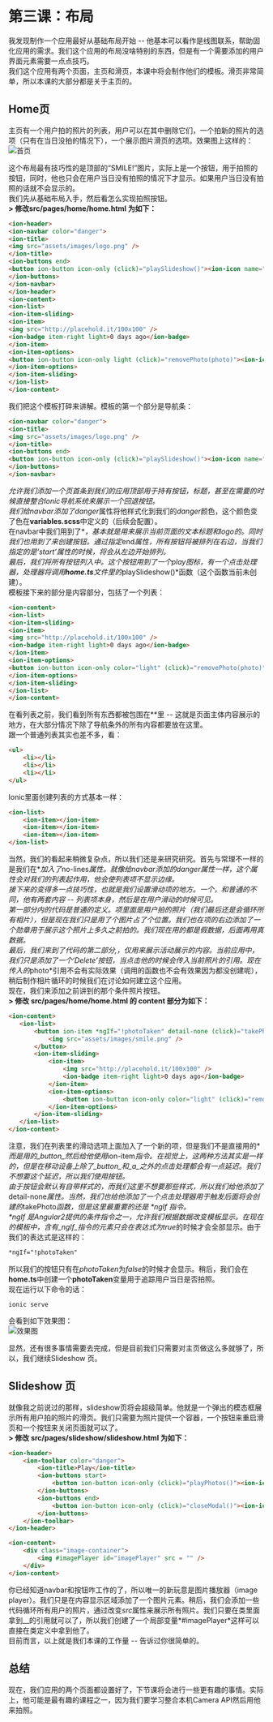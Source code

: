 # 第三课：布局
  
我发现制作一个应用最好从基础布局开始 -- 他基本可以看作是线图联系，帮助固化应用的需求。我们这个应用的布局没啥特别的东西，但是有一个需要添加的用户界面元素需要一点点技巧。  
我们这个应用有两个页面，主页和滑页，本课中将会制作他们的模板。滑页非常简单，所以本课的大部分都是关于主页的。  
  
## Home页
主页有一个用户拍的照片的列表，用户可以在其中删除它们，一个拍新的照片的选项（只有在当日没拍的情况下），一个展示图片滑页的选项。效果图上这样的：  
![首页](/imgs/4.4.1.jpg)  
  
这个布局最有技巧性的是顶部的“SMILE!”图片，实际上是一个按钮，用于拍照的按钮，同时，他也只会在用户当日没有拍照的情况下才显示。如果用户当日没有拍照的话就不会显示的。  
我们先从基础布局入手，然后看怎么实现拍照按钮。  
**> 修改src/pages/home/home.html 为如下：**
```html
<ion-header>
<ion-navbar color="danger">
<ion-title>
<img src="assets/images/logo.png" />
</ion-title>
<ion-buttons end>
<button ion-button icon-only (click)="playSlideshow()"><ion-icon name="play"></ion-icon></button>
</ion-buttons>
</ion-navbar>
</ion-header>
<ion-content>
<ion-list>
<ion-item-sliding>
<ion-item>
<img src="http://placehold.it/100x100" />
<ion-badge item-right light>0 days ago</ion-badge>
</ion-item>
<ion-item-options>
<button ion-button icon-only light (click)="removePhoto(photo)"><ion-icon name="trash"></ion-icon></button>
</ion-item-options>
</ion-item-sliding>
</ion-list>
</ion-content>
```
我们把这个模板打碎来讲解。模板的第一个部分是导航条：
```html
<ion-navbar color="danger">
<ion-title>
<img src="assets/images/logo.png" />
</ion-title>
<ion-buttons end>
<button ion-button icon-only (click)="playSlideshow()"><ion-icon name="play"></ion-icon></button>
</ion-buttons>
</ion-navbar>
```
*<ion-navbar>*允许我们添加一个页首条到我们的应用顶部用于持有按钮，标题，甚至在需要的时候直接整合Ionic导航系统来展示一个回退按钮。  
我们给navbar添加了*danger*属性将他样式化到我们的*danger*颜色，这个颜色变了色在**variables.scss**中定义的（后续会配置）。  
在navbar中我们用到了*<ion-title>*，基本就是用来展示当前页面的文本标题和logo的。同时我们也用到了*<ion-buttons>*来创建按钮。通过指定*end*属性，所有按钮将被排列在右边，当我们指定的是‘start’属性的时候，将会从左边开始排列。  
最后，我们将所有按钮列入*<ion-buttons>*中。这个按钮用到了一个play图标，有一个点击处理器，处理器将调用**home.ts**文件里的*playSlideshow()*函数（这个函数当前未创建）。  
模板接下来的部分是内容部分，包括了一个列表：
```html
<ion-content>
<ion-list>
<ion-item-sliding>
<ion-item>
<img src="http://placehold.it/100x100" />
<ion-badge item-right light>0 days ago</ion-badge>
</ion-item>
<ion-item-options>
<button ion-button icon-only color="light" (click)="removePhoto(photo)"><ion-icon name="trash"></ion-icon></button>
</ion-item-options>
</ion-item-sliding>
</ion-list>
</ion-content>
```
在看列表之前，我们看到所有东西都被包围在*<ion-content>*里 -- 这就是页面主体内容展示的地方，在大部分情况下除了导航条外的所有内容都要放在这里。  
跟一个普通列表其实也差不多，看：
```html
<ul>
    <li></li>
    <li></li>
    <li></li>
</ul>
```
Ionic里面创建列表的方式基本一样：
```html
<ion-list>
    <ion-item></ion-item>
    <ion-item></ion-item>
    <ion-item></ion-item>
</ion-list>
```
 当然，我们的看起来稍微复杂点，所以我们还是来研究研究。首先与常理不一样的是我们在*<ion-list>*加入了*no-lines*属性。就像给navbar添加的danger属性一样，这个属性会对我们的列表起作用，他会使列表项不显示边缘。  
 接下来的变得多一点技巧性，也就是我们设置滑动项的地方。一个*<ion-sliding-item>*，和普通的*<ion-item>*不同，他有两套内容 -- 列表项本身，然后是*<ion-item-options>*在用户滑动的时候可见。  
 第一部分*<ion-sliding-item>*内的代码是普通的*<ion-item>*定义。项里面是用户拍的照片（我们最后还是会循环所有相片），但是现在我们只是用了个图片占了个位置。我们也在项的右边添加了一个勋章用于展示这个照片上多久之前拍的。我们现在用的都是假数据，后面再用真数据。  
 最后，我们来到了代码的第二部分,*<ion-item-options>*，仅用来展示活动展示的内容。当前应用中，我们只是添加了一个‘Delete’按钮，当点击他的时候会传入当前照片的引用。现在传入的*photo*引用不会有实际效果（调用的函数也不会有效果因为都没创建呢），稍后制作相片循环的时候我们在讨论如何建立这个应用。  
 现在，我们来添加之前讲到的那个条件照片按钮。  
 **> 修改 src/pages/home/home.html 的 content 部分为如下：**
 ```html
<ion-content>
    <ion-list>
        <button ion-item *ngIf="!photoTaken" detail-none (click)="takePhoto()">
            <img src="assets/images/smile.png" />
        </button>
        <ion-item-sliding>
            <ion-item>
                <img src="http://placehold.it/100x100" />
                <ion-badge item-right light>0 days ago</ion-badge>
            </ion-item>
            <ion-item-options>
                <button ion-button icon-only color="light" (click)="removePhoto(photo)"><ion-icon name="trash"></ion-icon></button>
            </ion-item-options>
        </ion-item-sliding>
    </ion-list>
</ion-content>
```
注意，我们在列表里的滑动选项上面加入了一个新的项，但是我们不是直接用的*<ion-item>*而是用的_button_然后给他使用*ion-item*指令。在视觉上，这两种方法其实是一样的，但是在移动设备上除了_button_和_a_之外的点击处理都会有一点延迟。我们不想要这个延迟，所以我们使用按钮。  
由于按钮会默认有自带样式的，而我们这里不想要那些样式，所以我们给他添加了*detail-none*属性。当然，我们也给他添加了一个点击处理器用于触发后面将会创建的*takePhoto*函数，但是这里最重要的还是 _*ngIf_ 指令。  
_*ngIf_ 是Angular2提供的条件指令之一，允许我们根据数据改变模板显示。在现在的模板中，含有_*ngIf_指令的元素只会在表达式为*true*的时候才会全部显示。由于我们的表达式是这样的：
```html
*ngIf="!photoTaken"
```
所以我们的按钮只有在*photoTaken*为*false*的时候才会显示。稍后，我们会在**home.ts**中创建一个**photoTaken**变量用于追踪用户当日是否拍照。  
现在运行以下命令的话：
```shell
ionic serve
```
会看到如下效果图：  
![效果图](/imgs/4.4.2.jpg)  
  
显然，还有很多事情需要去完成，但是目前我们只需要对主页做这么多就够了，所以，我们继续Slideshow 页。  
  
## Slideshow 页
就像我之前说过的那样，slideshow页将会超级简单。他就是一个弹出的模态框展示所有用户拍的照片的滑页。我们只需要为照片提供一个容器，一个按钮来重启滑页和一个按钮来关闭页面就可以了。  
**> 修改 src/pages/slideshow/slideshow.html 为如下：**
```html
<ion-header>
    <ion-toolbar color="danger">
        <ion-title>Play</ion-title>
        <ion-buttons start>
            <button ion-button icon-only (click)="playPhotos()"><ion-icon name="refresh"></ion-icon></button>
        </ion-buttons>
        <ion-buttons end>
            <button ion-button icon-only (click)="closeModal()"><ion-icon name="close"></ion-icon></button>
        </ion-buttons>
    </ion-toolbar>
</ion-header>

<ion-content>
    <div class="image-container">
        <img #imagePlayer id="imagePlayer" src = "" />
    </div>
</ion-content>
```
你已经知道navbar和按钮咋工作的了，所以唯一的新玩意是图片播放器（image player）。我们只是在内容显示区域添加了一个图片元素。稍后，我们会添加一些代码循环所有用户的照片，通过改变*src*属性来展示所有照片。我们只要在类里面拿到_<img>_的引用就可以了，所以我们创建了一个局部变量*#imagePlayer*这样可以直接在类定义中拿到他了。  
目前而言，以上就是我们本课的工作量 -- 告诉过你很简单的。  
  
## 总结
现在，我们应用的两个页面都设置好了，下节课将会进行一些更有趣的事情。实际上，他可能是最有趣的课程之一，因为我们要学习整合本机Camera API然后用他来拍照。
